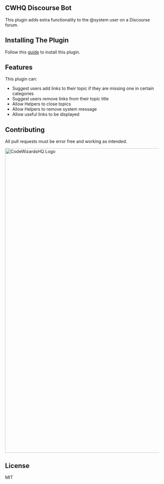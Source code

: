 ## CWHQ Discourse Bot
This plugin adds extra functionality to the @system user on a Discourse forum.

## Installing The Plugin
Follow this [guide](https://meta.discourse.org/t/install-plugins-in-discourse/19157) to install this plugin.

## Features
This plugin can:
  - Suggest users add links to their topic if they are missing one in certain categories
  - Suggest users remove links from their topic title
  - Allow Helpers to close topics
  - Allow Helpers to remove system message
  - Allow useful links to be displayed

## Contributing
All pull requests must be error free and working as intended.
  
<img src="https://cdn.coupert.com/mimg/merimg/20240103/355773_22562a916627c724e8203122a4479fca1452247199_origin_trans_white.webp" alt="CodeWizardsHQ Logo" width="1000" />

## License
MIT

